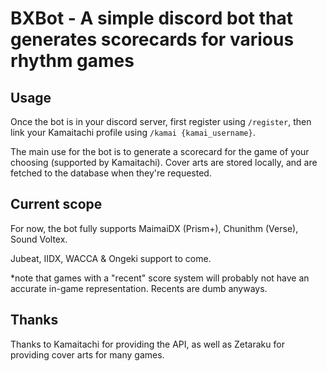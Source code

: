 # BXBot - A simple discord bot that generates scorecards for various rhythm games

## Usage
Once the bot is in your discord server, first register using `/register`, then link your Kamaitachi profile using `/kamai {kamai_username}`.

The main use for the bot is to generate a scorecard for the game of your choosing (supported by Kamaitachi). Cover arts are stored locally, and are fetched to the database when they're requested.

## Current scope

For now, the bot fully supports MaimaiDX (Prism+), Chunithm (Verse), Sound Voltex.

Jubeat, IIDX, WACCA & Ongeki support to come.

*note that games with a "recent" score system will probably not have an accurate in-game representation. Recents are dumb anyways.

## Thanks
Thanks to Kamaitachi for providing the API, as well as Zetaraku for providing cover arts for many games.

